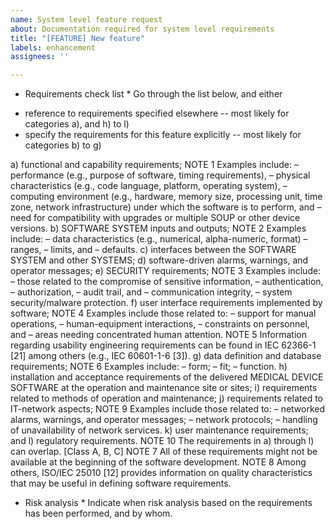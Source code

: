 ```yaml
---
name: System level feature request
about: Documentation required for system level requirements
title: "[FEATURE] New feature"
labels: enhancement
assignees: ''

---
```


* Requirements check list *
Go through the list below, and either
- reference to requirements specified elsewhere -- most likely for categories a), and h) to l)
- specify the requirements for this feature explicitly -- most likely for categories b) to g)

a) functional and capability requirements;
NOTE 1 Examples include:
– performance (e.g., purpose of software, timing requirements),
– physical characteristics (e.g., code language, platform, operating system),
– computing environment (e.g., hardware, memory size, processing unit, time zone, network infrastructure) under
which the software is to perform, and
– need for compatibility with upgrades or multiple SOUP or other device versions.
b) SOFTWARE SYSTEM inputs and outputs;
NOTE 2 Examples include:
– data characteristics (e.g., numerical, alpha-numeric, format)
– ranges,
– limits, and
– defaults.
c) interfaces between the SOFTWARE SYSTEM and other SYSTEMS;
d) software-driven alarms, warnings, and operator messages;
e) SECURITY requirements;
NOTE 3 Examples include:
– those related to the compromise of sensitive information,
– authentication,
– authorization,
– audit trail, and
– communication integrity,
– system security/malware protection.
f) user interface requirements implemented by software;
NOTE 4 Examples include those related to:
– support for manual operations,
– human-equipment interactions,
– constraints on personnel, and
– areas needing concentrated human attention.
NOTE 5 Information regarding usability engineering requirements can be found in IEC 62366-1 [21] among others
(e.g., IEC 60601-1-6 [3]).
g) data definition and database requirements;
NOTE 6 Examples include:
– form;
– fit;
– function.
h) installation and acceptance requirements of the delivered MEDICAL DEVICE SOFTWARE at the operation
and maintenance site or sites;
i) requirements related to methods of operation and maintenance;
j) requirements related to IT-network aspects;
NOTE 9 Examples include those related to:
– networked alarms, warnings, and operator messages;
– network protocols;
– handling of unavailability of network services.
k) user maintenance requirements; and
l) regulatory requirements.
NOTE 10 The requirements in a) through l) can overlap.
[Class A, B, C]
NOTE 7 All of these requirements might not be available at the beginning of the software development.
NOTE 8 Among others, ISO/IEC 25010 [12] provides information on quality characteristics that may be useful in
defining software requirements.

* Risk analysis *
Indicate when risk analysis based on the requirements has been performed, and by whom.
